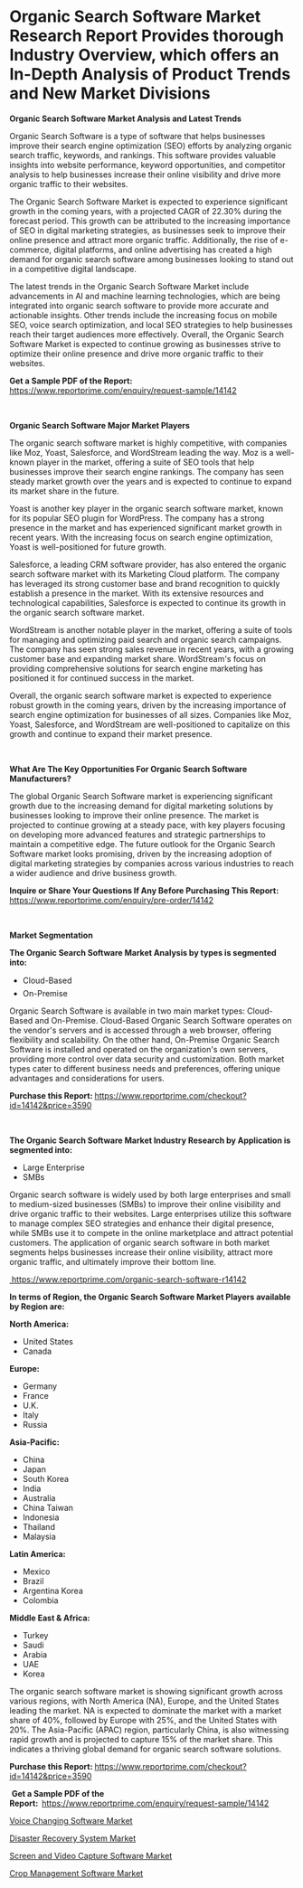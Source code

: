 <p><h1>Organic Search Software Market Research Report Provides thorough Industry Overview, which offers an In-Depth Analysis of Product Trends and New Market Divisions</h1></p><p><strong>Organic Search Software Market Analysis and Latest Trends</strong></p>
<p><p>Organic Search Software is a type of software that helps businesses improve their search engine optimization (SEO) efforts by analyzing organic search traffic, keywords, and rankings. This software provides valuable insights into website performance, keyword opportunities, and competitor analysis to help businesses increase their online visibility and drive more organic traffic to their websites.</p><p>The Organic Search Software Market is expected to experience significant growth in the coming years, with a projected CAGR of 22.30% during the forecast period. This growth can be attributed to the increasing importance of SEO in digital marketing strategies, as businesses seek to improve their online presence and attract more organic traffic. Additionally, the rise of e-commerce, digital platforms, and online advertising has created a high demand for organic search software among businesses looking to stand out in a competitive digital landscape.</p><p>The latest trends in the Organic Search Software Market include advancements in AI and machine learning technologies, which are being integrated into organic search software to provide more accurate and actionable insights. Other trends include the increasing focus on mobile SEO, voice search optimization, and local SEO strategies to help businesses reach their target audiences more effectively. Overall, the Organic Search Software Market is expected to continue growing as businesses strive to optimize their online presence and drive more organic traffic to their websites.</p></p>
<p><strong>Get a Sample PDF of the Report:&nbsp;</strong> <a href="https://www.reportprime.com/enquiry/request-sample/14142">https://www.reportprime.com/enquiry/request-sample/14142</a></p>
<p>&nbsp;</p>
<p><strong>Organic Search Software Major Market Players</strong></p>
<p><p>The organic search software market is highly competitive, with companies like Moz, Yoast, Salesforce, and WordStream leading the way. Moz is a well-known player in the market, offering a suite of SEO tools that help businesses improve their search engine rankings. The company has seen steady market growth over the years and is expected to continue to expand its market share in the future.</p><p>Yoast is another key player in the organic search software market, known for its popular SEO plugin for WordPress. The company has a strong presence in the market and has experienced significant market growth in recent years. With the increasing focus on search engine optimization, Yoast is well-positioned for future growth.</p><p>Salesforce, a leading CRM software provider, has also entered the organic search software market with its Marketing Cloud platform. The company has leveraged its strong customer base and brand recognition to quickly establish a presence in the market. With its extensive resources and technological capabilities, Salesforce is expected to continue its growth in the organic search software market.</p><p>WordStream is another notable player in the market, offering a suite of tools for managing and optimizing paid search and organic search campaigns. The company has seen strong sales revenue in recent years, with a growing customer base and expanding market share. WordStream's focus on providing comprehensive solutions for search engine marketing has positioned it for continued success in the market.</p><p>Overall, the organic search software market is expected to experience robust growth in the coming years, driven by the increasing importance of search engine optimization for businesses of all sizes. Companies like Moz, Yoast, Salesforce, and WordStream are well-positioned to capitalize on this growth and continue to expand their market presence.</p></p>
<p>&nbsp;</p>
<p><strong>What Are The Key Opportunities For Organic Search Software Manufacturers?</strong></p>
<p><p>The global Organic Search Software market is experiencing significant growth due to the increasing demand for digital marketing solutions by businesses looking to improve their online presence. The market is projected to continue growing at a steady pace, with key players focusing on developing more advanced features and strategic partnerships to maintain a competitive edge. The future outlook for the Organic Search Software market looks promising, driven by the increasing adoption of digital marketing strategies by companies across various industries to reach a wider audience and drive business growth.</p></p>
<p><strong>Inquire or Share Your Questions If Any Before Purchasing This Report:</strong> <a href="https://www.reportprime.com/enquiry/pre-order/14142">https://www.reportprime.com/enquiry/pre-order/14142</a></p>
<p>&nbsp;</p>
<p><strong>Market Segmentation</strong></p>
<p><strong>The Organic Search Software Market Analysis by types is segmented into:</strong></p>
<p><ul><li>Cloud-Based</li><li>On-Premise</li></ul></p>
<p><p>Organic Search Software is available in two main market types: Cloud-Based and On-Premise. Cloud-Based Organic Search Software operates on the vendor's servers and is accessed through a web browser, offering flexibility and scalability. On the other hand, On-Premise Organic Search Software is installed and operated on the organization's own servers, providing more control over data security and customization. Both market types cater to different business needs and preferences, offering unique advantages and considerations for users.</p></p>
<p><strong>Purchase this Report:&nbsp;</strong><a href="https://www.reportprime.com/checkout?id=14142&price=3590">https://www.reportprime.com/checkout?id=14142&price=3590</a></p>
<p>&nbsp;</p>
<p><strong>The Organic Search Software Market Industry Research by Application is segmented into:</strong></p>
<p><ul><li>Large Enterprise</li><li>SMBs</li></ul></p>
<p><p>Organic search software is widely used by both large enterprises and small to medium-sized businesses (SMBs) to improve their online visibility and drive organic traffic to their websites. Large enterprises utilize this software to manage complex SEO strategies and enhance their digital presence, while SMBs use it to compete in the online marketplace and attract potential customers. The application of organic search software in both market segments helps businesses increase their online visibility, attract more organic traffic, and ultimately improve their bottom line.</p></p>
<p><a href="https://www.reportprime.com/organic-search-software-r14142">&nbsp;https://www.reportprime.com/organic-search-software-r14142</a></p>
<p><strong>In terms of Region, the Organic Search Software Market Players available by Region are:</strong></p>
<p>
    <p> <strong> North America: </strong>
        <ul>
            <li>United States</li>
            <li>Canada</li>
        </ul>
        </p> 
    <p> <strong> Europe: </strong>
        <ul>
            <li>Germany</li>
            <li>France</li>
            <li>U.K.</li>
            <li>Italy</li>
            <li>Russia</li>
        </ul>
        </p> 
    <p> <strong> Asia-Pacific: </strong>
        <ul>
            <li>China</li>
            <li>Japan</li>
            <li>South Korea</li>
            <li>India</li>
            <li>Australia</li>
            <li>China Taiwan</li>
            <li>Indonesia</li>
            <li>Thailand</li>
            <li>Malaysia</li>
        </ul>
        </p> 
    <p> <strong> Latin America: </strong>
        <ul>
            <li>Mexico</li>
            <li>Brazil</li>
            <li>Argentina Korea</li>
            <li>Colombia</li>
        </ul>
        </p> 
    <p> <strong> Middle East & Africa: </strong>
        <ul>
            <li>Turkey</li>
            <li>Saudi</li>
            <li>Arabia</li>
            <li>UAE</li>
            <li>Korea</li>
        </ul>
    </p>
    </p>
<p><p>The organic search software market is showing significant growth across various regions, with North America (NA), Europe, and the United States leading the market. NA is expected to dominate the market with a market share of 40%, followed by Europe with 25%, and the United States with 20%. The Asia-Pacific (APAC) region, particularly China, is also witnessing rapid growth and is projected to capture 15% of the market share. This indicates a thriving global demand for organic search software solutions.</p></p>
<p><strong>Purchase this Report: </strong><a href="https://www.reportprime.com/checkout?id=14142&price=3590">https://www.reportprime.com/checkout?id=14142&price=3590</a></p>
<p>&nbsp;<strong>Get a Sample PDF of the Report:&nbsp;&nbsp;</strong><a href="https://www.reportprime.com/enquiry/request-sample/14142">https://www.reportprime.com/enquiry/request-sample/14142</a></p>
<p><strong></strong></p>
<p><p><a href="https://github.com/dancokkoe288/Market-Research-Report-List-1/blob/main/voice-changing-software-market.md">Voice Changing Software Market</a></p><p><a href="https://github.com/kumertitash/Market-Research-Report-List-1/blob/main/disaster-recovery-system-market.md">Disaster Recovery System Market</a></p><p><a href="https://issuu.com/reportprime-2/docs/screen-and-video-capture-software-market-size-2030">Screen and Video Capture Software Market</a></p><p><a href="https://issuu.com/reportprime-2/docs/crop-management-software-market-size-2030.pptx">Crop Management Software Market</a></p></p>